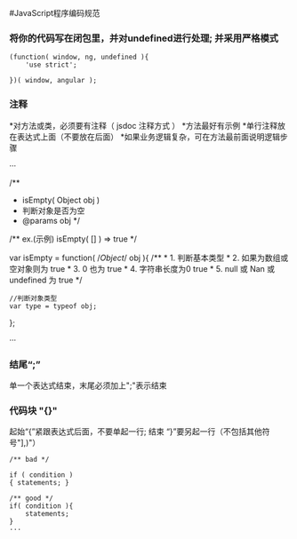 #JavaScript程序编码规范

### 将你的代码写在闭包里，并对undefined进行处理; 并采用严格模式

```
(function( window, ng, undefined ){
    'use strict';
       
})( window, angular );
````

### 注释

*对方法或类，必须要有注释（ jsdoc 注释方式 ）
*方法最好有示例
*单行注释放在表达式上面（不要放在后面）
*如果业务逻辑复杂，可在方法最前面说明逻辑步骤

···

/**
 * isEmpty( Object obj )
 * 判断对象是否为空
 * @params obj
 */
 
 /** 
    ex.(示例)
    isEmpty( [] ) => true
  */
  
var isEmpty = function( /*Object*/ obj ){
    /**
     * 1. 判断基本类型
     * 2. 如果为数组或空对象则为 true
     * 3. 0 也为 true
     * 4. 字符串长度为0 true
     * 5. null 或 Nan 或 undefined 为 true
     */

    //判断对象类型
    var type = typeof obj;
    
};

···

### 结尾“;”

单一个表达式结束，末尾必须加上";"表示结束

### 代码块 "{}"

起始“{”紧跟表达式后面，不要单起一行;
结束 “}”要另起一行（不包括其他符号"],)"）

```
/** bad */

if ( condition )
{ statements; }

/** good */
if( condition ){
    statements;
}
···







